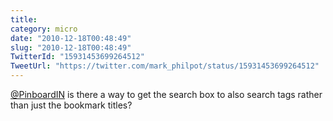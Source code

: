 ```yaml
---
title: 
category: micro
date: "2010-12-18T00:48:49"
slug: "2010-12-18T00:48:49"
TwitterId: "15931453699264512"
TweetUrl: "https://twitter.com/mark_philpot/status/15931453699264512"
---
```


[@PinboardIN](https://twitter.com/PinboardIN) is there a way to get the search
box to also search tags rather than just the bookmark titles?
